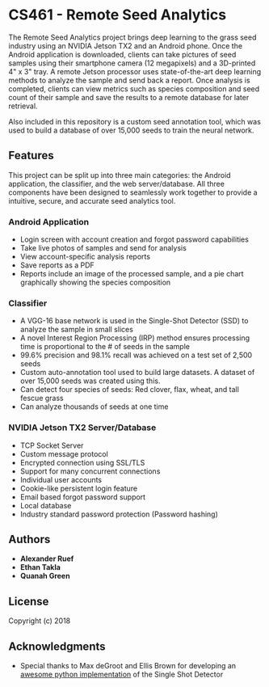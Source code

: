 # CS461 - Remote Seed Analytics

The Remote Seed Analytics project brings deep learning to the grass seed industry using an NVIDIA Jetson TX2 and an Android phone. Once the Android application is downloaded, clients can take pictures of seed samples using their smartphone camera (12 megapixels) and a 3D-printed 4" x 3" tray. A remote Jetson processor uses state-of-the-art deep learning methods to analyze the sample and send back a report. Once analysis is completed, clients can view metrics such as species composition and seed count of their sample and save the results to a remote database for later retrieval. 

Also included in this repository is a custom seed annotation tool, which was used to build a database of over 15,000 seeds to train the neural network. 

## Features

This project can be split up into three main categories: the Android application, the classifier, and the web server/database. All three components have been designed to seamlessly work together to provide a intuitive, secure, and accurate seed analytics tool.

### Android Application

* Login screen with account creation and forgot password capabilities
* Take live photos of samples and send for analysis
* View account-specific analysis reports
* Save reports as a PDF
* Reports include an image of the processed sample, and a pie chart graphically showing the species composition

### Classifier

* A VGG-16 base network is used in the Single-Shot Detector (SSD) to analyze the sample in small slices
* A novel Interest Region Processing (IRP) method ensures processing time is proportional to the # of seeds in the sample
* 99.6% precision and 98.1% recall was achieved on a test set of 2,500 seeds
* Custom auto-annotation tool used to build large datasets. A dataset of over 15,000 seeds was created using this. 
* Can detect four species of seeds: Red clover, flax, wheat, and tall fescue grass
* Can analyze thousands of seeds at one time

### NVIDIA Jetson TX2 Server/Database

* TCP Socket Server
* Custom message protocol
* Encrypted connection using SSL/TLS
* Support for many concurrent connections
* Individual user accounts
* Cookie-like persistent login feature
* Email based forgot password support
* Local database
* Industry standard password protection (Password hashing)

## Authors

* **Alexander Ruef** 
* **Ethan Takla** 
* **Quanah Green** 

## License

Copyright (c) 2018

## Acknowledgments

* Special thanks to Max deGroot and Ellis Brown for developing an [awesome python implementation](https://github.com/amdegroot/ssd.pytorch/blob/master/README.md) of the Single Shot Detector 
